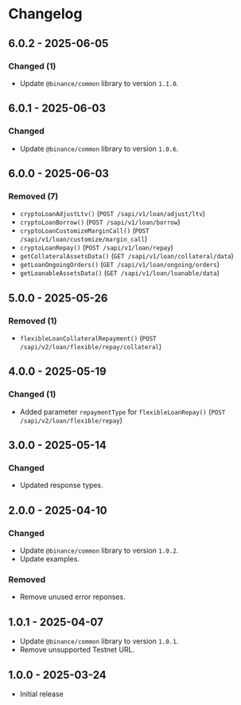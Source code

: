# Changelog

## 6.0.2 - 2025-06-05

### Changed (1)

- Update `@binance/common` library to version `1.1.0`.

## 6.0.1 - 2025-06-03

### Changed

- Update `@binance/common` library to version `1.0.6`.

## 6.0.0 - 2025-06-03

### Removed (7)

- `cryptoLoanAdjustLtv()` (`POST /sapi/v1/loan/adjust/ltv`)
- `cryptoLoanBorrow()` (`POST /sapi/v1/loan/borrow`)
- `cryptoLoanCustomizeMarginCall()` (`POST /sapi/v1/loan/customize/margin_call`)
- `cryptoLoanRepay()` (`POST /sapi/v1/loan/repay`)
- `getCollateralAssetsData()` (`GET /sapi/v1/loan/collateral/data`)
- `getLoanOngoingOrders()` (`GET /sapi/v1/loan/ongoing/orders`)
- `getLoanableAssetsData()` (`GET /sapi/v1/loan/loanable/data`)

## 5.0.0 - 2025-05-26

### Removed (1)

- `flexibleLoanCollateralRepayment()` (`POST /sapi/v2/loan/flexible/repay/collateral`)

## 4.0.0 - 2025-05-19

### Changed (1)

- Added parameter `repaymentType` for `flexibleLoanRepay()` (`POST /sapi/v2/loan/flexible/repay`)

## 3.0.0 - 2025-05-14

### Changed

- Updated response types.

## 2.0.0 - 2025-04-10

### Changed

- Update `@binance/common` library to version `1.0.2`.
- Update examples.

### Removed

- Remove unused error reponses.

## 1.0.1 - 2025-04-07

- Update `@binance/common` library to version `1.0.1`.
- Remove unsupported Testnet URL.

## 1.0.0 - 2025-03-24

- Initial release
